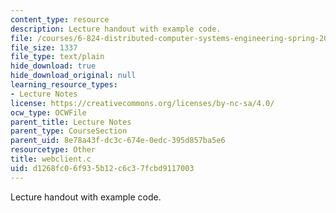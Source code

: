 ```yaml
---
content_type: resource
description: Lecture handout with example code.
file: /courses/6-824-distributed-computer-systems-engineering-spring-2006/d1268fc06f935b12c6c37fcbd9117003_webclient.c
file_size: 1337
file_type: text/plain
hide_download: true
hide_download_original: null
learning_resource_types:
- Lecture Notes
license: https://creativecommons.org/licenses/by-nc-sa/4.0/
ocw_type: OCWFile
parent_title: Lecture Notes
parent_type: CourseSection
parent_uid: 8e78a43f-dc3c-674e-0edc-395d857ba5e6
resourcetype: Other
title: webclient.c
uid: d1268fc0-6f93-5b12-c6c3-7fcbd9117003
---
```

Lecture handout with example code.